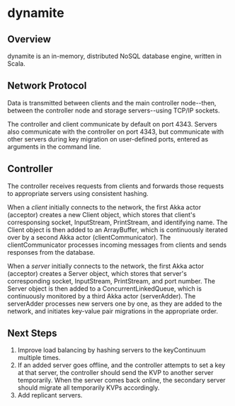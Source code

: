 dynamite
=========

## Overview
dynamite is an in-memory, distributed NoSQL database engine, written in Scala.

## Network Protocol
Data is transmitted between clients and the main controller node--then, between the controller node and storage servers--using TCP/IP sockets.

The controller and client communicate by default on port 4343. Servers also communicate with the controller on port 4343, but communicate with other servers during key migration on user-defined ports, entered as arguments in the command line.

## Controller
The controller receives requests from clients and forwards those requests to appropriate servers using consistent hashing.

When a *client* initially connects to the network, the first Akka actor (acceptor) creates a new Client object, which stores that client's corresponsing socket, InputStream, PrintStream, and identifying name. The Client object is then added to an ArrayBuffer, which is continuously iterated over by a second Akka actor (clientCommunicator). The clientCommunicator processes incoming messages from clients and sends responses from the database.

When a *server* initially connects to the network, the first Akka actor (acceptor) creates a Server object, which stores that server's corresponding socket, InputStream, PrintStream, and port number. The Server object is then added to a ConcurrentLinkedQueue, which is continuously monitored by a third Akka actor (serverAdder). The serverAdder processes new servers one by one, as they are added to the network, and initiates key-value pair migrations in the appropriate order.

## Next Steps
1. Improve load balancing by hashing servers to the keyContinuum multiple times.
2. If an added server goes offline, and the controller attempts to set a key at that server, the controller should send the KVP to another server temporarily. When the server comes back online, the secondary server should migrate all temporarily KVPs accordingly.
3. Add replicant servers.